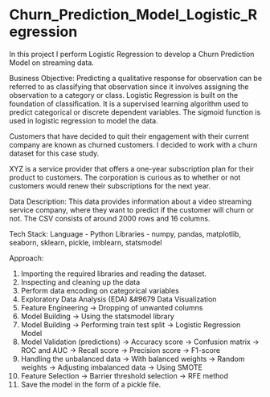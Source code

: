 # Churn_Prediction_Model_Logistic_Regression

In this project I perform Logistic Regression to develop a Churn Prediction Model on streaming data.

Business Objective: Predicting a qualitative response for observation can be referred to as classifying that observation since it involves assigning the observation to a category or class. Logistic Regression is built on the foundation of classification. It is a supervised learning algorithm used to predict categorical or discrete dependent variables. The sigmoid function is used in logistic regression to model the data.

Customers that have decided to quit their engagement with their current company are known as churned customers. I decided to work with a churn dataset for this case study.

XYZ is a service provider that offers a one-year subscription plan for their product to customers. The corporation is curious as to whether or not customers would renew their subscriptions for the next year.

Data Description: This data provides information about a video streaming service company, where they want to predict if the customer will churn or not. The CSV consists of around 2000 rows and 16 columns.

Tech Stack: 
Language - Python
Libraries - numpy, pandas, matplotlib, seaborn, sklearn, pickle, imblearn, statsmodel

Approach:

1. Importing the required libraries and reading the dataset.
2. Inspecting and cleaning up the data
3. Perform data encoding on categorical variables
4. Exploratory Data Analysis (EDA)
   &#9679 Data Visualization
5. Feature Engineering
   -> Dropping of unwanted columns
6. Model Building
   -> Using the statsmodel library
7. Model Building
   -> Performing train test split
   -> Logistic Regression Model
8. Model Validation (predictions)
   -> Accuracy score
   -> Confusion matrix
   -> ROC and AUC
   -> Recall score
   -> Precision score
   -> F1-score
9. Handling the unbalanced data
   -> With balanced weights
   -> Random weights
   -> Adjusting imbalanced data
   -> Using SMOTE
10. Feature Selection
   -> Barrier threshold selection
   -> RFE method
11. Save the model in the form of a pickle file.



 
